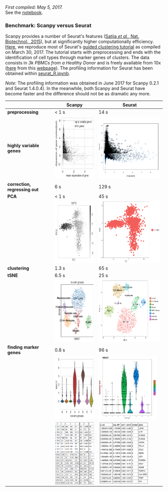 *First compiled: May 5, 2017.*   
See the [notebook](https://nbviewer.jupyter.org/github/theislab/scanpy_usage/blob/master/170505_seurat/seurat.ipynb).

### Benchmark: Scanpy versus Seurat

Scanpy provides a number of Seurat's features ([Satija *et al.*, Nat. Biotechnol., 2015](https://doi.org/10.1038/nbt.3192)), but at significantly higher computationally efficiency. [Here](https://nbviewer.jupyter.org/github/theislab/scanpy_usage/blob/master/170505_seurat/seurat.ipynb), we reproduce most of Seurat's [guided clustering tutorial](http://satijalab.org/seurat/pbmc3k_tutorial.html) as compiled on March 30, 2017. The tutorial starts with preprocessing and ends with the identification of cell types through marker genes of clusters. The data consists in *3k PBMCs from a Healthy Donor* and is freely available from 10x ([here](http://cf.10xgenomics.com/samples/cell-exp/1.1.0/pbmc3k/pbmc3k_filtered_gene_bc_matrices.tar.gz) from this [webpage](https://support.10xgenomics.com/single-cell-gene-expression/datasets/1.1.0/pbmc3k)). The profiling information for Seurat has been obtained within [seurat_R.ipynb](seurat_R.ipynb).

*Note:* The profiling information was obtained in June 2017 for Scanpy 0.2.1 and Seurat 1.4.0.4). In the meanwhile, both Scanpy and Seurat have become faster and the difference should not be as dramatic any more.

| | Scanpy | Seurat |
|----|-----|----|
| **preprocessing** | < 1 s | 14 s |
| **highly variable genes** | <img src="figures/scanpy_high_var_genes.png" height=200> | <img src="figures/seurat_high_var_genes.png" height=200> |
| **correction, regressing out** | 6 s | 129 s |
| **PCA** | < 1 s | 45 s |
|  | <img src="figures/scanpy_pca.png" height=200> | <img src="figures/seurat_pca.png" height=200> |
| **clustering** | 1.3 s | 65 s |
| **tSNE** | 6.5 s | 25 s |
|  | <img src="figures/scanpy_tsne.png" height=200> | <img src="figures/seurat_tsne.png" height=200> |
| **finding marker genes** | 0.8 s | 96 s |
|  | <img src="figures/scanpy_violin.png" height=200> | <img src="figures/seurat_violin.png" height=200> |
|  | <img src="figures/scanpy_diff_genes.png" height=200> | <img src="figures/seurat_diff_genes.png" height=200> |

